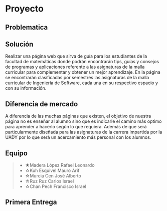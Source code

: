 # Proyecto
## Problematica

## Solución

Realizar una página web que sirva de guía para los estudiantes de la facultad de matemáticas donde podrán encontrarán tips, guías y consejos de programas y aplicaciones referente a las asignaturas de la malla curricular para complementar y obtener un mejor aprendizaje. En la página se encontrarán clasificadas por semestres las asignaturas de la malla curricular de Ingeniería de Software, cada una en su respectivo espacio y con su información. 

## Diferencia de mercado

A diferencia de las muchas páginas que existen, el objetivo de nuestra página no es enseñar al alumno sino que es indicarle el camino más optimo para aprender a hacerlo según lo que requiera. Además de que será particularmente diseñada para las asignaturas de la carrera impartida por la UADY por lo que será un acercamiento más personal con los alumnos. 
## Equipo 

> - ★Madera López Rafael Leonardo 
> - ☆Kuh Esquivel Mauro Arif
> - ☆Murcia Cen José Alberto
> - ☆Ruz Ruz Carlos Israel
> - ☆Chan Pech Francisco Israel

## Primera Entrega

